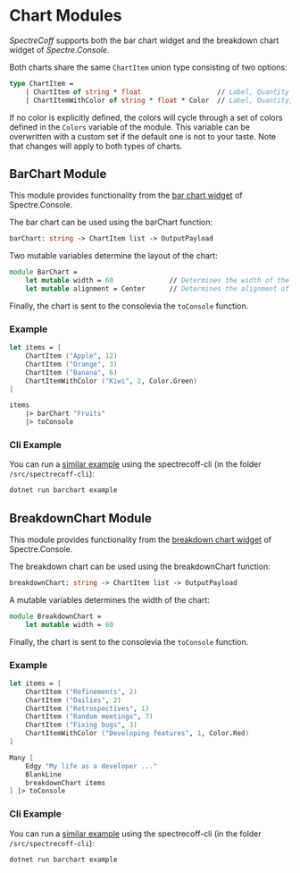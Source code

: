 # Chart Modules
_SpectreCoff_ supports both the bar chart widget and the breakdown chart widget of _Spectre.Console_.

Both charts share the same `ChartItem` union type consisting of two options:
```fs
type ChartItem =
    | ChartItem of string * float                   // Label, Quantity
    | ChartItemWithColor of string * float * Color  // Label, Quantity, Color
```

If no color is explicitly defined, the colors will cycle through a set of colors defined in the `Colors` variable of the module. 
This variable can be overwritten with a custom set if the default one is not to your taste. Note that changes will apply to both types of charts.

## BarChart Module
This module provides functionality from the [bar chart widget](https://spectreconsole.net/widgets/barchart) of Spectre.Console.

The bar chart can be used using the barChart function:
```fs
barChart: string -> ChartItem list -> OutputPayload
```

Two mutable variables determine the layout of the chart:
```fs
module BarChart =
    let mutable width = 60              // Determines the width of the whole chart
    let mutable alignment = Center      // Determines the alignment of the chart's label
```

Finally, the chart is sent to the consolevia the `toConsole` function.

### Example
```fs
let items = [
    ChartItem ("Apple", 12)
    ChartItem ("Orange", 3)
    ChartItem ("Banana", 6)
    ChartItemWithColor ("Kiwi", 2, Color.Green)
]

items
    |> barChart "Fruits"
    |> toConsole
```

### Cli Example
You can run a [similar example](../../src/spectrecoff-cli/commands/BarChart.fs) using the spectrecoff-cli (in the folder `/src/spectrecoff-cli`):
```fs
dotnet run barchart example
```

## BreakdownChart Module
This module provides functionality from the [breakdown chart widget](https://spectreconsole.net/widgets/breakdownchart) of Spectre.Console.

The breakdown chart can be used using the breakdownChart function:
```fs
breakdownChart: string -> ChartItem list -> OutputPayload
```

A mutable variables determines the width of the chart:
```fs
module BreakdownChart =
    let mutable width = 60
```

Finally, the chart is sent to the consolevia the `toConsole` function.

### Example
```fs
let items = [
    ChartItem ("Refinements", 2)
    ChartItem ("Dailies", 2)
    ChartItem ("Retrospectives", 1)
    ChartItem ("Random meetings", 7)
    ChartItem ("Fixing bugs", 3)
    ChartItemWithColor ("Developing features", 1, Color.Red)
]

Many [
    Edgy "My life as a developer ..."
    BlankLine
    breakdownChart items
] |> toConsole
```

### Cli Example
You can run a [similar example](../../src/spectrecoff-cli/commands/breakdownChart.fs) using the spectrecoff-cli (in the folder `/src/spectrecoff-cli`):
```fs
dotnet run barchart example
```
